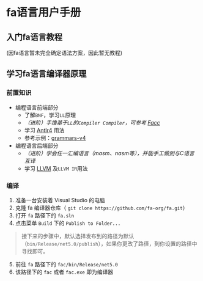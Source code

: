 # fa语言用户手册

## 入门fa语言教程

(因fa语言暂未完全确定语法方案，因此暂无教程)

## 学习fa语言编译器原理

### 前置知识

- 编程语言前端部分
    + 了解`BNF`，学习`LL`原理
    + *（进阶）手撸基于`LL`的`Compiler Compiler`，可参考 [Facc](https://github.com/fawdlstty/Facc)*
    + 学习 [Antlr4](https://github.com/antlr/antlr4) 用法
    + 参考示例：[grammars-v4](https://github.com/antlr/grammars-v4)
- 编程语言后端部分
    + *（进阶）学会任一汇编语言（masm、nasm等），并能手工做到与C语言互译*
    + 学习 [LLVM](https://github.com/llvm/llvm-project) 及`LLVM IR`用法

### 编译

1. 准备一台安装着 Visual Studio 的电脑
2. 克隆 fa 编译器仓库（ `git clone https://github.com/fa-org/fa.git`）
3. 打开 `fa` 路径下的 `fa.sln`
4. 点击菜单 `Build` 下的 `Publish to Folder...`

> 接下来的步骤中，默认选择发布到的路径为默认（`bin/Release/net5.0/publish`），如果你更改了路径，到你设置的路径中寻找即可。

5. 前往 `fa` 路径下的 `fac/bin/Release/net5.0` 
6. 该路径下的 `fac` 或者 `fac.exe` 即为编译器
